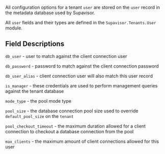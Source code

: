 All configuration options for a tenant `user` are stored on the `user` record in the metadata database used by Supavisor.

All `user` fields and their types are defined in the `Supavisor.Tenants.User` module.

## Field Descriptions

`db_user` - user to match against the client connection user

`db_password` - password to match against the client connection password

`db_user_alias` - client connection user will also match this user record

`is_manager` - these credentials are used to perform management queries against the tenant database

`mode_type` - the pool mode type

`pool_size` - the database connection pool size used to override `default_pool_size` on the `tenant`

`pool_checkout_timeout` - the maximum duration allowed for a client connection to checkout a database connection from the pool

`max_clients` - the maximum amount of client connections allowed for this user

